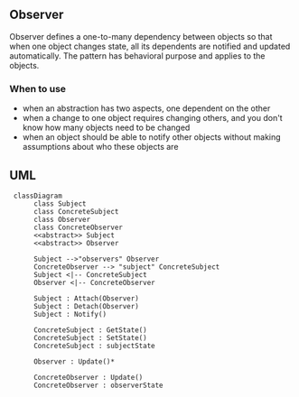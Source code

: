 ## Observer

Observer defines a one-to-many dependency between objects so that when one object 
changes state, all its dependents are notified and updated automatically. The pattern
has behavioral purpose and applies to the objects.

### When to use

* when an abstraction has two aspects, one dependent on the other
* when a change to one object requires changing others, and you don't know how many objects need to be changed
* when an object should be able to notify other objects without making assumptions about who these objects are

## UML

```mermaid
 classDiagram
      class Subject
      class ConcreteSubject
      class Observer
      class ConcreteObserver
      <<abstract>> Subject
      <<abstract>> Observer
      
      Subject -->"observers" Observer
      ConcreteObserver --> "subject" ConcreteSubject
      Subject <|-- ConcreteSubject
      Observer <|-- ConcreteObserver
      
      Subject : Attach(Observer)
      Subject : Detach(Observer)
      Subject : Notify()
      
      ConcreteSubject : GetState()
      ConcreteSubject : SetState()
      ConcreteSubject : subjectState
      
      Observer : Update()*
     
      ConcreteObserver : Update()
      ConcreteObserver : observerState
```
